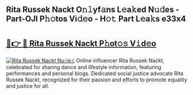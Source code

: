 ## Rita Russek Nackt O𝚗𝚕yf𝚊ns L𝚎a𝚔ed N𝚞𝚍es - Part-OJI P𝚑𝚘tos Vi𝚍𝚎o - H𝚘𝚝 Part L𝚎a𝚔s e33x4

# <h2><a href="http://kfe1ayd.oniu.top/?m=Rita+Russek+Nackt">🔗👉 🔴 Rita Russek Nackt P𝚑ot𝚘𝚜 V𝚒d𝚎o</a></h2>

[![Rita Russek Nackt Nu𝚍e𝚜](https://i.imgur.com/0qMVB7G.gif)](http://kfe1ayd.oniu.top/?m=Rita+Russek+Nackt)
Online influencer Rita Russek Nackt, celebrated for sharing dance and lifestyle information, featuring performances and personal blogs. Dedicated social justice advocate Rita Russek Nackt, recognized for their passion and efforts to promote equality and justice for all.  
